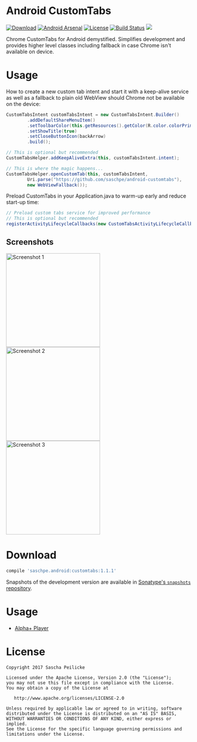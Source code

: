 # Android CustomTabs
[![Download](https://api.bintray.com/packages/saschpe/maven/android-customtabs/images/download.svg)](https://bintray.com/saschpe/maven/android-customtabs/_latestVersion)
[![Android Arsenal](https://img.shields.io/badge/Android%20Arsenal-Android%20CustomTabs-brightgreen.svg?style=flat)](https://android-arsenal.com/details/1/5872)
[![License](http://img.shields.io/:license-apache-blue.svg)](http://www.apache.org/licenses/LICENSE-2.0.html)
[![Build Status](https://travis-ci.org/saschpe/android-customtabs.svg?branch=master)](https://travis-ci.org/saschpe/android-customtabs)
<a href="http://www.methodscount.com/?lib=saschpe.android%3Acustomtabs%3A1.1.1"><img src="https://img.shields.io/badge/Methods and size-core: 100 | deps: 19640 | 25 KB-e91e63.svg"/></a>

Chrome CustomTabs for Android demystified. Simplifies development and provides
higher level classes including fallback in case Chrome isn't available on device.

# Usage
How to create a new custom tab intent and start it with a keep-alive service
as well as a fallback to plain old WebView should Chrome not be available on
the device:

```java
CustomTabsIntent customTabsIntent = new CustomTabsIntent.Builder()
        .addDefaultShareMenuItem()
        .setToolbarColor(this.getResources().getColor(R.color.colorPrimary))
        .setShowTitle(true)
        .setCloseButtonIcon(backArrow)
        .build();

// This is optional but recommended
CustomTabsHelper.addKeepAliveExtra(this, customTabsIntent.intent);

// This is where the magic happens...
CustomTabsHelper.openCustomTab(this, customTabsIntent,
        Uri.parse("https://github.com/saschpe/android-customtabs"),
        new WebViewFallback());
```

Preload CustomTabs in your Application.java to warm-up early and reduce start-up
time:

```java
// Preload custom tabs service for improved performance
// This is optional but recommended
registerActivityLifecycleCallbacks(new CustomTabsActivityLifecycleCallbacks());
```

## Screenshots
<img alt="Screenshot 1" src="assets/device-art/customtabs-1.png" width="256" />
<img alt="Screenshot 2" src="assets/device-art/customtabs-2.png" width="256" />
<img alt="Screenshot 3" src="assets/device-art/customtabs-3.png" width="256" />

# Download
```groovy
compile 'saschpe.android:customtabs:1.1.1'
```

Snapshots of the development version are available in [Sonatype's `snapshots` repository][snap].

# Usage
* [Alpha+ Player](https://play.google.com/store/apps/details?id=saschpe.alphaplus)

# License

    Copyright 2017 Sascha Peilicke

    Licensed under the Apache License, Version 2.0 (the "License");
    you may not use this file except in compliance with the License.
    You may obtain a copy of the License at

       http://www.apache.org/licenses/LICENSE-2.0

    Unless required by applicable law or agreed to in writing, software
    distributed under the License is distributed on an "AS IS" BASIS,
    WITHOUT WARRANTIES OR CONDITIONS OF ANY KIND, either express or implied.
    See the License for the specific language governing permissions and
    limitations under the License.


 [snap]: https://oss.sonatype.org/content/repositories/snapshots/
